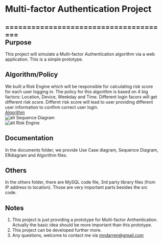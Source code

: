 # Multi-factor Authentication Project
======================================<br/>
Purpose
--------
This project will simulate a Multi-factor Authentication algorithm via a  web application. This is a simple prototype.

Algorithm/Policy
----------------
We built a Risk Engine which will be responsible for calculating risk score  for each user logging in. The policy for this algorithm is based on  4 big factors: Location, Device, Weekday and Time. Different login facors will get different risk score. Differnt risk score will lead to user providing different user information to confirm correct user login.<br/>
[Algorithm](https://github.com/mndarren/Multi-factor-Authentication/blob/master/documents/algorithmPolicy.pdf)<br/>
![alt Sequence Diagram](https://github.com/mndarren/Multi-factor-Authentication/blob/master/documents/SequenceDia.PNG)<br/>
![alt Risk Engine](https://github.com/mndarren/Multi-factor-Authentication/blob/master/documents/RiskEngine.PNG)

Documentation
--------------
In the documents folder, we provide Use Case diagram, Sequence Diagram, ERdiagram and Algorithm files.

Others
---------
In the others folder, there are MySQL code file, 3rd party library files (from IP address to location). Those are very important parts besides the src code.

Notes
-------
1. This project is just providing a prototype for Multi-factor Anthentication.  
Actually the basic idea should be more important than this prototype.  
2. This project can be developed further more.
3. Any questions, welcome to contact me via mndarren@gmail.com
